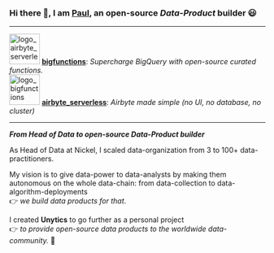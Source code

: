 

### Hi there 👋, I am [Paul](https://www.linkedin.com/in/paul-marcombes/), an open-source *Data-Product* builder 😃

---

<img src="https://github.com/unytics/unytics/assets/111615732/a3399f0e-7d86-45ec-acf9-3a572eaade74" alt="logo_airbyte_serverless" width="60"/> **[bigfunctions](https://github.com/unytics/bigfunctions)**: *Supercharge BigQuery with open-source curated functions.*
<br>
<img src="https://github.com/unytics/unytics/assets/111615732/484feaa8-6ba9-436c-aa67-741fb18a17be" alt="logo_bigfunctions" width="60"/> **[airbyte_serverless](https://github.com/unytics/airbyte_serverless)**: *Airbyte made simple (no UI, no database, no cluster)*


---

***From Head of Data to open-source Data-Product builder***

As Head of Data at Nickel, I scaled data-organization from 3 to 100+ data-practitioners. 

My vision is to give data-power to data-analysts by making them autonomous on the whole data-chain: from data-collection to data-algorithm-deployments<br>
👉 *we build data products for that*. 

I created **Unytics** to go further as a personal project<br>
👉 *to provide open-source data products to the worldwide data-community.* 🚀 

